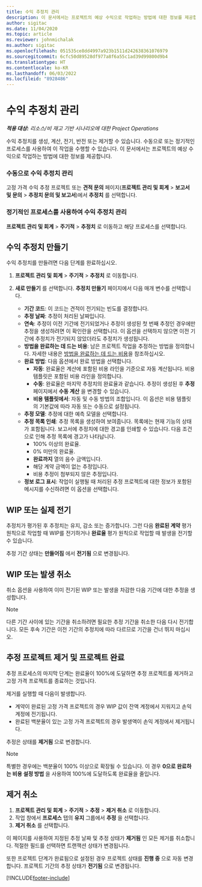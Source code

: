 ```yaml
---
title: 수익 추정치 관리
description: 이 문서에서는 프로젝트의 예상 수익으로 작업하는 방법에 대한 정보를 제공합니다.
author: sigitac
ms.date: 11/04/2020
ms.topic: article
ms.reviewer: johnmichalak
ms.author: sigitac
ms.openlocfilehash: 051535ce8dd4997a923b1511d242638361076979
ms.sourcegitcommit: 6cfc50d89528df977a8f6a55c1ad39d99800d9b4
ms.translationtype: HT
ms.contentlocale: ko-KR
ms.lasthandoff: 06/03/2022
ms.locfileid: "8928486"
---
```

# <a name="manage-revenue-estimates"></a>수익 추정치 관리

_**적용 대상:** 리소스/비 재고 기반 시나리오에 대한 Project Operations_

수익 추정치를 생성, 계산, 전기, 반전 또는 제거할 수 있습니다. 수동으로 또는 정기적인 프로세스를 사용하여 이 작업을 수행할 수 있습니다. 이 문서에서는 프로젝트의 예상 수익으로 작업하는 방법에 대한 정보를 제공합니다.

### <a name="manage-revenue-estimates-manually"></a>수동으로 수익 추정치 관리

고정 가격 수익 추정 프로젝트 또는 **견적 문의** 페이지(**프로젝트 관리 및 회계** > **보고서 및 문의** > **추정치 문의 및 보고서**)에서 **추정치** 를 선택합니다.

### <a name="manage-revenue-estimates-using-a-periodic-process"></a>정기적인 프로세스를 사용하여 수익 추정치 관리

**프로젝트 관리 및 회계** > **주기적** > **추정치** 로 이동하고 해당 프로세스를 선택합니다.

## <a name="create-a-revenue-estimate"></a>수익 추정치 만들기

수익 추정치를 만들려면 다음 단계를 완료하십시오. 

1. **프로젝트 관리 및 회계** > **주기적** > **추정치** 로 이동합니다.
2. **새로 만들기** 를 선택합니다. **추정치 만들기** 페이지에서 다음 매개 변수를 선택합니다.

   - **기간 코드**: 이 코드는 견적이 전기되는 빈도를 결정합니다.
   - **추정 날짜**: 추정이 처리된 날짜입니다.
   - **연속**: 추정이 이전 기간에 전기되었거나 추정이 생성된 첫 번째 추정인 경우에만 추정을 생성하려면 이 확인란을 선택합니다. 이 옵션을 선택하지 않으면 이전 기간에 추정치가 전기되지 않았더라도 추정치가 생성됩니다.
   - **방법을 완료하는 데 드는 비용**: 남은 프로젝트 작업을 추정하는 방법을 정의합니다. 자세한 내용은 [방법을 완료하는 데 드는 비용](cost-complete-methods.md)을 참조하십시오.
   - **완료 방법**: 다음 옵션에서 완료 방법을 선택합니다.
     - **자동**: 완료율은 계산에 포함된 비용 라인을 기준으로 자동 계산됩니다. 비용 템플릿은 포함된 비용 라인을 정의합니다.
     - **수동**: 완료율은 마지막 추정치의 완료율과 같습니다. 추정이 생성된 후 **추정** 페이지에서 **수동 계산** 을 변경할 수 있습니다.
     - **비용 템플릿에서**: 자동 및 수동 방법의 조합입니다. 이 옵션은 비용 템플릿의 기본값에 따라 자동 또는 수동으로 설정됩니다.
   - **추정 모델**: 추정에 대한 예측 모델을 선택합니다.
   - **추정 목록 인쇄**: 추정 목록을 생성하여 보여줍니다. 목록에는 현재 기능의 상태가 포함됩니다. 보고서에 추정치에 대한 경고를 인쇄할 수 있습니다. 다음 조건으로 인해 추정 목록에 경고가 나타납니다.
     - 100% 이상의 완료율.
     - 0% 미만의 완료율.
     - **완료까지** 열의 음수 금액입니다.
     - 해당 계약 금액이 없는 추정입니다.
     - 비용 추정이 첨부되지 않은 추정입니다.
   - **정보 로그 표시**: 작업이 실행될 때 처리된 추정 프로젝트에 대한 정보가 포함된 메시지를 수신하려면 이 옵션을 선택합니다.


## <a name="post-wip-or-accruals"></a>WIP 또는 실제 전기

추정치가 평가된 후 추정치는 유지, 감소 또는 증가합니다. 그런 다음 **완료된 계약** 평가 원칙으로 작업할 때 WIP를 전기하거나 **완료율** 평가 원칙으로 작업할 때 발생을 전기할 수 있습니다.
  
추정 기간 상태는 **만들어짐** 에서 **전기됨** 으로 변경됩니다.

## <a name="reverse-wip-or-accruals"></a>WIP 또는 발생 취소

취소 옵션을 사용하여 이미 전기된 WIP 또는 발생을 차감한 다음 기간에 대한 추정을 생성합니다.

> [!NOTE]
> 다른 기간 사이에 있는 기간을 취소하려면 필요한 추정 기간을 취소한 다음 다시 전기합니다. 모든 후속 기간은 이전 기간의 추정치에 따라 다르므로 기간을 건너 뛰지 마십시오.

## <a name="eliminate-the-estimate-project-and-finish-the-project"></a>추정 프로젝트 제거 및 프로젝트 완료

추정 프로세스의 마지막 단계는 완료율이 100%에 도달하면 추정 프로젝트를 제거하고 고정 가격 프로젝트를 종료하는 것입니다.

제거를 실행할 때 다음이 발생합니다.

- 계약이 완료된 고정 가격 프로젝트의 경우 WIP 값이 잔액 계정에서 지워지고 손익 계정에 전기됩니다.
- 완료된 백분율이 있는 고정 가격 프로젝트의 경우 발생액이 손익 계정에서 제거됩니다.

추정은 상태를 **제거됨** 으로 변경합니다.

> [!NOTE]
> 특별한 경우에는 백분율이 100% 이상으로 확장될 수 있습니다. 이 경우 **0으로 완료하는 비용 설정 방법** 을 사용하여 100%에 도달하도록 완료율을 줄입니다.

## <a name="reverse-elimination"></a>제거 취소

1. **프로젝트 관리 및 회계** > **주기적** > **추정** > **제거 취소** 로 이동합니다. 
2. 작업 창에서 **프로세스** 탭의 **유지** 그룹에서 **추정** 을 선택합니다. 
3. **제거 취소** 를 선택합니다.

이 페이지를 사용하여 지정된 추정 날짜 및 추정 상태가 **제거됨** 인 모든 제거를 취소합니다. 적절한 필드를 선택하면 트랜잭션 상태가 변경됩니다.

또한 프로젝트 단계가 완료됨으로 설정된 경우 프로젝트 상태를 **진행 중** 으로 자동 변경합니다. 프로젝트 기간의 추정 상태가 **전기됨** 으로 변경됩니다.


[!INCLUDE[footer-include](../includes/footer-banner.md)]